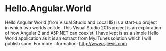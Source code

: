 # Hello.Angular.World
Hello Angular World (from Visual Studio and Local IIS) is a start-up project in which two worlds collide. 
This Visual Studio 2015 project is an exploration of how Angular 2 and ASP.NET can coexist. 
I have kept is as a simple Hello World application as it is an extract from My.iTunes solution which I will publish soon.
For more information: http://www.sjlewis.com
